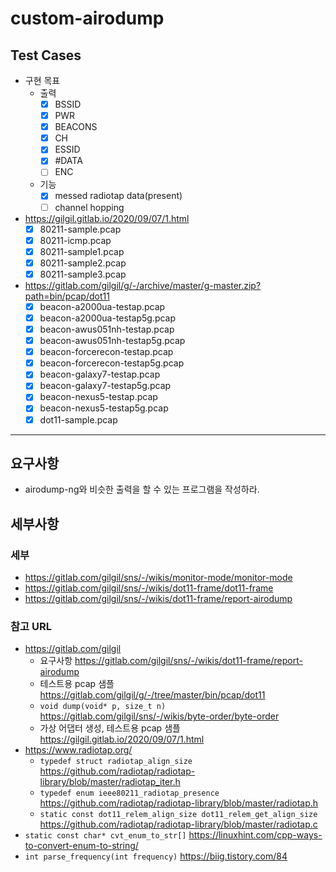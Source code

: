 # custom-airodump
## Test Cases
* 구현 목표
    * 출력
        * [x] BSSID
        * [x] PWR
        * [x] BEACONS
        * [x] CH
        * [x] ESSID
        * [x] #DATA
        * [ ] ENC
    * 기능
        * [x] messed radiotap data(present)
        * [ ] channel hopping
* https://gilgil.gitlab.io/2020/09/07/1.html
    * [x] 80211-sample.pcap
    * [x] 80211-icmp.pcap
    * [x] 80211-sample1.pcap
    * [x] 80211-sample2.pcap
    * [x] 80211-sample3.pcap
* https://gitlab.com/gilgil/g/-/archive/master/g-master.zip?path=bin/pcap/dot11
    * [x] beacon-a2000ua-testap.pcap
    * [x] beacon-a2000ua-testap5g.pcap
    * [x] beacon-awus051nh-testap.pcap
    * [x] beacon-awus051nh-testap5g.pcap
    * [x] beacon-forcerecon-testap.pcap
    * [x] beacon-forcerecon-testap5g.pcap
    * [x] beacon-galaxy7-testap.pcap
    * [x] beacon-galaxy7-testap5g.pcap
    * [x] beacon-nexus5-testap.pcap
    * [x] beacon-nexus5-testap5g.pcap
    * [x] dot11-sample.pcap
---
## 요구사항
* airodump-ng와 비슷한 출력을 할 수 있는 프로그램을 작성하라.

## 세부사항
### 세부
* https://gitlab.com/gilgil/sns/-/wikis/monitor-mode/monitor-mode
* https://gitlab.com/gilgil/sns/-/wikis/dot11-frame/dot11-frame
* https://gitlab.com/gilgil/sns/-/wikis/dot11-frame/report-airodump

### 참고 URL
* https://gitlab.com/gilgil
    * 요구사항 https://gitlab.com/gilgil/sns/-/wikis/dot11-frame/report-airodump
    * 테스트용 pcap 샘플 https://gitlab.com/gilgil/g/-/tree/master/bin/pcap/dot11
    * ```void dump(void* p, size_t n)``` https://gitlab.com/gilgil/sns/-/wikis/byte-order/byte-order
    * 가상 어댑터 생성, 테스트용 pcap 샘플 https://gilgil.gitlab.io/2020/09/07/1.html
* https://www.radiotap.org/
    * ```typedef struct radiotap_align_size``` https://github.com/radiotap/radiotap-library/blob/master/radiotap_iter.h
    * ```typedef enum ieee80211_radiotap_presence``` https://github.com/radiotap/radiotap-library/blob/master/radiotap.h
    * ```static const dot11_relem_align_size dot11_relem_get_align_size``` https://github.com/radiotap/radiotap-library/blob/master/radiotap.c
* ```static const char* cvt_enum_to_str[]``` https://linuxhint.com/cpp-ways-to-convert-enum-to-string/
* ```int parse_frequency(int frequency)``` https://biig.tistory.com/84